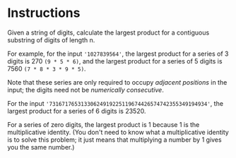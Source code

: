 # Instructions

Given a string of digits, calculate the largest product for a contiguous substring of digits of length n.

For example, for the input `'1027839564'`, the largest product for a series of 3 digits is 270 `(9 * 5 * 6)`, and the largest product for a series of 5 digits is 7560 `(7 * 8 * 3 * 9 * 5)`.

Note that these series are only required to occupy _adjacent positions_ in the input; the digits need not be _numerically consecutive_.

For the input `'73167176531330624919225119674426574742355349194934'`,
the largest product for a series of 6 digits is 23520.

For a series of zero digits, the largest product is 1 because 1 is the multiplicative identity.
(You don't need to know what a multiplicative identity is to solve this problem;
it just means that multiplying a number by 1 gives you the same number.)
